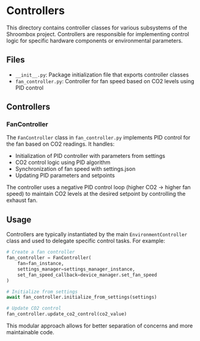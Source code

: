 # Controllers

This directory contains controller classes for various subsystems of the Shroombox project. Controllers are responsible for implementing control logic for specific hardware components or environmental parameters.

## Files

- `__init__.py`: Package initialization file that exports controller classes
- `fan_controller.py`: Controller for fan speed based on CO2 levels using PID control

## Controllers

### FanController

The `FanController` class in `fan_controller.py` implements PID control for the fan based on CO2 readings. It handles:

- Initialization of PID controller with parameters from settings
- CO2 control logic using PID algorithm
- Synchronization of fan speed with settings.json
- Updating PID parameters and setpoints

The controller uses a negative PID control loop (higher CO2 → higher fan speed) to maintain CO2 levels at the desired setpoint by controlling the exhaust fan.

## Usage

Controllers are typically instantiated by the main `EnvironmentController` class and used to delegate specific control tasks. For example:

```python
# Create a fan controller
fan_controller = FanController(
    fan=fan_instance,
    settings_manager=settings_manager_instance,
    set_fan_speed_callback=device_manager.set_fan_speed
)

# Initialize from settings
await fan_controller.initialize_from_settings(settings)

# Update CO2 control
fan_controller.update_co2_control(co2_value)
```

This modular approach allows for better separation of concerns and more maintainable code. 